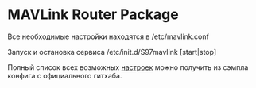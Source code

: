 # MAVLink Router Package

Все необходимые настройки находятся в /etc/mavlink.conf

Запуск и остановка сервиса /etc/init.d/S97mavlink [start|stop]

Полный список всех возможных [настроек](https://github.com/mavlink-router/mavlink-router/blob/master/examples/config.sample) можно получить из сэмпла конфига с официального гитхаба. 
